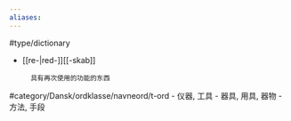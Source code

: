 ```yaml
---
aliases: 
---
```

#type/dictionary 
- [[re-|red-]][[-skab]]

		具有再次使用的功能的东西

#category/Dansk/ordklasse/navneord/t-ord 
	- 仪器, 工具
	- 器具, 用具, 器物
	- 方法, 手段
